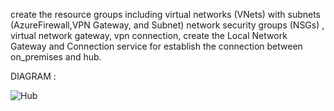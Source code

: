 create the resource groups including virtual networks (VNets) with subnets (AzureFirewall,VPN Gateway, and Subnet)
network security groups (NSGs) ,
virtual network gateway,
vpn connection,
create the Local Network Gateway and Connection service for establish the connection between on_premises and hub.

DIAGRAM :


![Hub](https://github.com/user-attachments/assets/3de7d74d-8bec-4496-8c5a-0be30e89914b)
